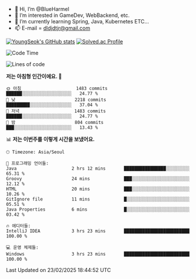 - 👋 Hi, I’m @BlueHarmel
- 👀 I’m interested in GameDev, WebBackend, etc.
- 🌱 I’m currently learning Spring, Java, Kubernetes ETC...
- 📫 E-mail = dldjdtjr@gmail.com

[![YoungSeok's GitHub stats](https://github-readme-stats.vercel.app/api?username=BlueHarmel&show_icons=true&theme=transparent)](https://github.com/anuraghazra/github-readme-stats)
[![Solved.ac Profile](http://mazassumnida.wtf/api/v2/generate_badge?boj=dldjdtjr)](https://solved.ac/dldjdtjr/)

<!--START_SECTION:waka-->
![Code Time](http://img.shields.io/badge/Code%20Time-826%20hrs%2050%20mins-blue)

![Lines of code](https://img.shields.io/badge/%EC%A0%80%EB%8A%94%20%EC%97%AC%ED%83%9C%EA%B9%8C%EC%A7%80%20-46.7%20million%20%EC%A4%84%EC%9D%98%20%EC%BD%94%EB%93%9C%EB%A5%BC%20%EC%9E%91%EC%84%B1%ED%96%88%EC%96%B4%EC%9A%94.-blue)

**저는 아침형 인간이에요. 🐤** 

```text
🌞 아침                     1483 commits        ██████░░░░░░░░░░░░░░░░░░░   24.77 % 
🌆 낮　                     2218 commits        █████████░░░░░░░░░░░░░░░░   37.04 % 
🌃 저녁                     1483 commits        ██████░░░░░░░░░░░░░░░░░░░   24.77 % 
🌙 밤　                     804 commits         ███░░░░░░░░░░░░░░░░░░░░░░   13.43 % 
```


📊 **저는 이번주를 이렇게 시간을 보냈어요.** 

```text
🕑︎ Timezone: Asia/Seoul

💬 프로그래밍 언어들: 
Java                     2 hrs 12 mins       ████████████████░░░░░░░░░   65.31 % 
Groovy                   24 mins             ███░░░░░░░░░░░░░░░░░░░░░░   12.12 % 
HTML                     20 mins             ███░░░░░░░░░░░░░░░░░░░░░░   10.26 % 
GitIgnore file           11 mins             █░░░░░░░░░░░░░░░░░░░░░░░░   05.51 % 
Java Properties          6 mins              █░░░░░░░░░░░░░░░░░░░░░░░░   03.42 % 

🔥 에디터들: 
IntelliJ IDEA            3 hrs 23 mins       █████████████████████████   100.00 % 

💻 운영 체제들: 
Windows                  3 hrs 23 mins       █████████████████████████   100.00 % 
```


 Last Updated on 23/02/2025 18:44:52 UTC
<!--END_SECTION:waka-->
<!---
BlueHarmel/BlueHarmel is a ✨ special ✨ repository because its `README.md` (this file) appears on your GitHub profile.
You can click the Preview link to take a look at your changes.
--->

